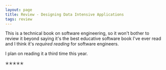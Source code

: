 ```yaml
---
layout: page
title: Review - Designing Data Intensive Applications 
tags: review
---
```


This is a technical book on software engineering, so it won't bother to review it beyond saying
it's the best educative software book I've ever read and I think it's _required reading_ for software engineers.

I plan on reading it a third time this year. 

✭✭✭✭✭